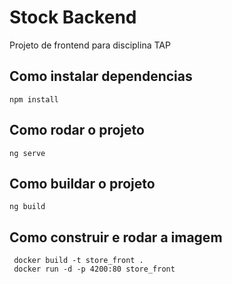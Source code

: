 # Stock Backend

Projeto de frontend para disciplina TAP

## Como instalar dependencias

```
npm install
```

## Como rodar o projeto

```
ng serve
```

## Como buildar o projeto

```
ng build
```

## Como construir e rodar a imagem

```
 docker build -t store_front . 
 docker run -d -p 4200:80 store_front
```

